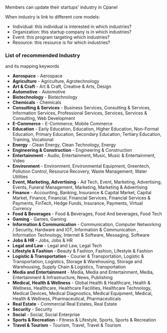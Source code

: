 Members can update their startups' industry in Cpanel

When industry is link to different core models:

  * Individual: this individual is interested in which industries?
  * Organization: this startup company is in which industries?
  * Event: this program targeting which industries?
  * Resource: this resource is for which industries?


### List of recommended Industry
and its mapping keywords
  * **Aerospace** - Aerospace
  * **Agriculture** - Agriculture, Agrotechnology
  * **Art & Craft** - Art & Craft, Creative & Arts, Design
  * **Automotive** - Automotive
  * **Biotechnology** - Biotechnology
  * **Chemicals** - Chemicals
  * **Consulting & Services** - Business Services, Consulting & Services, Information Services, Professional Services, Services, Services & Consulting, Web Development
  * **E-Commerce** - E-Commerce, Mobile Commerce
  * **Education** - Early Education, Education, Higher Education, Non-Formal Education, Primary Education, Secondary Education, Tertiary Education, Training, Vocational
  * **Energy** - Clean Energy, Clean Technology, Energy
  * **Engineering & Construction** - Engineering & Construction
  * **Entertainment** - Audio, Entertainment, Music, Music & Entertainment, Video
  * **Environment** - Environment, Environmental Equipment, Greentech, Pollution Control, Resource Recovery, Waste Management, Water Utilities
  * **Event, Marketing, Advertising** - Ad Tech, Event, Marketing, Advertising, Events, Funeral Management, Marketing, Marketing & Advertising
  * **Finance** - Accounting, Banking, Insurance & Capital Market, Capital Market, Finance, Financial, Financial Services, Financial Services & Payments, FinTech, Hedge Funds, Insurance, Payments, Virtual Currency
  * **Food & Beverages** - Food & Beverages, Food And beverages, Food Tech
  * **Gaming** - Games, Gaming
  * **Information & Communication** - Communication, Computer Networking / Security, Hardware and IOT, Information & Communication , Information Technology, Internet & Software, Messaging, Software
  * **Jobs & HR** - Jobs, Jobs & HR
  * **Legal and Law** - Legal and Law, Legal Tech
  * **Lifestyle & Fashion** - Beauty & Fashion, Fashion, Lifestyle & Fashion
  * **Logistic & Transportation** - Courier & Transportation, Logistic & Transportation, Logistics, Storage & Warehousing, Storage and Warehousing, Supply Chain & Logistics, Transportation
  * **Media and Entertainment** - Media, Media and Entertainment, Media, Entertainment & Infrastructure, News, Publishing
  * **Medical, Health & Wellness** - Global Health & Healthcare, Health & Wellness, Healthcare, Healthcare Facilities, Healthcare Technology, Medical Devices, Medical Diagnostics, Medical Equipment, Medical, Health & Wellness, Pharmaceutical, Pharmaceuticals 
  * **Real Estate** - Commercial Real Estates, Real Estate
  * **Security** - Security
  * **Social** - Social, Social Enterprise
  * **Sports & Recreation** - Fitness & Lifestyle, Sports, Sports & Recreation
  * **Travel & Tourism** - Tourism, Travel, Travel & Tourism
